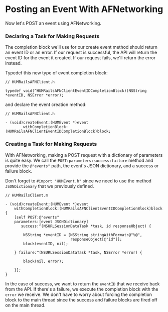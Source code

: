 # Posting an Event With AFNetworking

Now let's POST an event using AFNetworking.

### Declaring a Task for Making Requests

The completion block we'll use for our create event method should return an event ID or an error. If our request is successful, the API will return the event ID for the event it created. If our request fails, we'll return the error instead.

Typedef this new type of event completion block:

	// HUMRailsAFNClient.h

	typedef void(^HUMRailsAFNClientEventIDCompletionBlock)(NSString *eventID, NSError *error);

and declare the event creation method:

	// HUMRailsAFNClient.h

	- (void)createEvent:(HUMEvent *)event
        	withCompletionBlock:(HUMRailsAFNClientEventIDCompletionBlock)block;

### Creating a Task for Making Requests

With AFNetworking, making a POST request with a dictionary of parameters is quite easy. We call the `POST:parameters:success:failure` method and provide the `@"events"` path, the event's JSON dictionary, and a success or failure block. 

Don't forget to `#import "HUMEvent.h"` since we need to use the method `JSONDictionary` that we previously defined.

	// HUMRailsClient.m
	
	- (void)createEvent:(HUMEvent *)event
	    withCompletionBlock:(HUMRailsAFNClientEventIDCompletionBlock)block
	{
	    [self POST:@"events"
	    parameters:[event JSONDictionary]
	       success:^(NSURLSessionDataTask *task, id responseObject) {
	           
	        NSString *eventID = [NSString stringWithFormat:@"%@",
	                             responseObject[@"id"]];
	        block(eventID, nil);
	           
	    } failure:^(NSURLSessionDataTask *task, NSError *error) {
	        
	        block(nil, error);
	        
	    }];
	}

In the case of success, we want to return the `eventID` that we receive back from the API. If there's a failure, we execute the completion block with the `error` we receive. We don't have to worry about forcing the completion block to the main thread since the success and failure blocks are fired off on the main thread.

